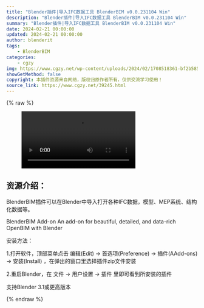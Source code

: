 ```yaml
---
title: "Blender插件|导入IFC数据工具 BlenderBIM v0.0.231104 Win"
description: "Blender插件|导入IFC数据工具 BlenderBIM v0.0.231104 Win"
summary: "Blender插件|导入IFC数据工具 BlenderBIM v0.0.231104 Win"
date: 2024-02-21 00:00:00
updated: 2024-02-21 00:00:00
author: blenderit
tags: 
    - BlenderBIM
categories:
    - cgzy
img: https://www.cgzy.net/wp-content/uploads/2024/02/1708518361-bf2b585aaeb7a04.webp
showGetMethod: false
copyright: 本插件资源来自网络，版权归原作者所有，仅供交流学习使用！
source_link: https://www.cgzy.net/39245.html
---
```


{% raw %}
<figure class="wp-block-video aligncenter"><video controls src="http://cloud.video.taobao.com/play/u/null/p/1/e/6/t/1/450168913197.mp4"></video></figure><div class="wp-block-pandastudio-title"><div class="title_style_01"><h2 id="h2-0">资源介绍：</h2></div></div><p class="is-style-text-indent-2em">BlenderBIM插件可以在Blender中导入打开各种IFC数据，模型、MEP系统、结构化数据等。</p><p>BlenderBIM Add-on An add-on for beautiful, detailed, and data-rich OpenBIM with Blender</p><div class="wp-block-pandastudio-title"><div class="title_style_01"><p>安装方法：</p></div></div><p>1.打开软件，顶部菜单点击 编辑(Edit) → 首选项(Preference) → 插件(AAdd-ons) → 安装(Install) ，在弹出的窗口里选择插件zip文件安装</p><p>2.重启Blender，在 文件 → 用户设置 → 插件 里即可看到所安装的插件</p><div class="wp-block-pandastudio-tips"><div class="tip success "><p>支持Blender 3.1或更高版本</p>
</div></div>
<div style="display: none">cgzy</div>
{% endraw %}